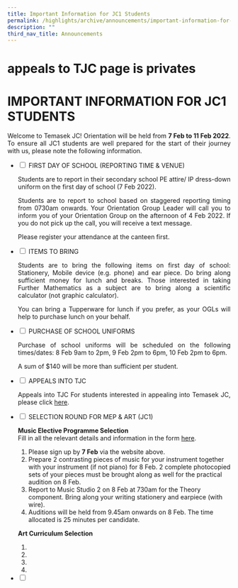 ```yaml
---
title: Important Information for JC1 Students
permalink: /highlights/archive/announcements/important-information-for-jc1-students/
description: ""
third_nav_title: Announcements
---
```

# appeals to TJC page is privates
# IMPORTANT INFORMATION FOR JC1 STUDENTS

<p style="text-align: justify;">Welcome to Temasek JC! Orientation will be held from <b>7 Feb to 11 Feb 2022</b>. To ensure all JC1 students are well prepared for the start of their journey with us, please note the following information.</p>

<ul class="jekyllcodex_accordion">
  <li>
    <input type="checkbox" id="accordion1">
    <label for="accordion1">FIRST DAY OF SCHOOL (REPORTING TIME & VENUE)</label>
    <div>
			<p style="text-align: justify;">Students are to report in their secondary school PE attire/ IP dress-down uniform on the first day of school (7 Feb 2022).</p>
			<p style="text-align: justify;">Students are to report to school based on staggered reporting timing from 0730am onwards. Your Orientation Group Leader will call you to inform you of your Orientation Group on the afternoon of 4 Feb 2022. If you do not pick up the call, you will receive a text message.</p>
			<p style="text-align: justify;">Please register your attendance at the canteen first.</p>
    </div>
	</li> 
  <li>
    <input type="checkbox" id="accordion2">
    <label for="accordion2">ITEMS TO BRING</label>
    <div>
			<p style="text-align: justify;">Students are to bring the following items on first day of school: Stationery, Mobile device (e.g. phone) and ear piece. Do bring along sufficient money for lunch and breaks. Those interested in taking Further Mathematics as a subject are to bring along a scientific calculator (not graphic calculator).</p>
		<p style="text-align: justify;">You can bring a Tupperware for lunch if you prefer, as your OGLs will help to purchase lunch on your behalf. </p>
    </div>
	</li>
	  <li>
    <input type="checkbox" id="accordion3">
    <label for="accordion3">PURCHASE OF SCHOOL UNIFORMS</label>
    <div>
			<p style="text-align: justify;">Purchase of school uniforms will be scheduled on the following times/dates: 8 Feb 9am to 2pm, 9 Feb 2pm to 6pm, 10 Feb 2pm to 6pm.</p>
			<p style="text-align: justify;">A sum of $140 will be more than sufficient per student.</p>
    </div>
	</li> 
	  <li>
    <input type="checkbox" id="accordion4">
    <label for="accordion4">APPEALS INTO TJC</label>
    <div>
			<p style="text-align: justify;">Appeals into TJC For students interested in appealing into Temasek JC, please click <a href="https://www-temasekjc-moe-edu-sg-admin.cwp.sg/admissions/appeal-application-for-jc1-intake-2022" target="_blank">here</a>.</p>
    </div>
	</li> 
	  <li>
    <input type="checkbox" id="accordion5">
    <label for="accordion5">SELECTION ROUND FOR MEP & ART (JC1)</label>
    <div>
			<p style="text-align: justify;"><b>Music Elective Programme Selection</b><br>Fill in all the relevant details and information in the form <a href="https://form.gov.sg/61e7813e67949600141f5f3b" target="_blank">here</a>.</p>
			<ol>
				<li>Please sign up by <b>7 Feb</b> via the website above.
</li>
				<li>Prepare 2 contrasting pieces of music for your instrument together with your instrument (if not piano) for 8 Feb. 2 complete photocopied sets of your pieces must be brought along as well for the practical audition on 8 Feb.</li>
				<li>Report to Music Studio 2 on 8 Feb at 730am for the Theory component. Bring along your writing stationery and earpiece (with wire).</li>
				<li>Auditions will be held from 9.45am onwards on 8 Feb. The time allocated is 25 minutes per candidate.</li>
			</ol>
			<p><b>Art Curriculum Selection</b></p>
				<ol>
				<li></li>
				<li></li>
				<li></li>
				<li></li>
			</ol>
    </div>
	</li> 
	  <li>
    <input type="checkbox" id="accordion6">
    <label for="accordion6"></label>
    <div>
			<p style="text-align: justify;"></p>
    </div>
	</li> 
	</ul>